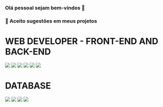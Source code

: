 ### Olá pessoal sejam bem-vindos 👋

<!--
**Felipe500/Felipe500** is a ✨ _special_ ✨ repository because its `README.md` (this file) appears on your GitHub profile.

Here are some ideas to get you started:




-->
### 👯 Aceito sugestões em meus projetos

  # WEB DEVELOPER - FRONT-END AND BACK-END
 
 <div>
   <img src="https://img.shields.io/badge/Python-3776AB?style=for-the-badge&logo=python&logoColor=white" > 
   <img src="https://img.shields.io/badge/Django-092E20?style=for-the-badge&logo=django&logoColor=white" > 
   <img src="https://img.shields.io/badge/HTML5-E34F26?style=for-the-badge&logo=html5&logoColor=white" >
   <img src="https://img.shields.io/badge/CSS3-1572B6?style=for-the-badge&logo=css3&logoColor=white" >
   <img src="https://img.shields.io/badge/JavaScript-323330?style=for-the-badge&logo=javascript&logoColor=F7DF1E" > 
   <img src="https://img.shields.io/badge/Jquery-092E20?style=for-the-badge&logo=jquery&logoColor=white" > 
 </div>

 # DATABASE 
 <div>

  <img src="https://img.shields.io/badge/MariaDB-003545?style=for-the-badge&logo=mariadb&logoColor=white" >
  <img src="https://img.shields.io/badge/MySQL-005C84?style=for-the-badge&logo=mysql&logoColor=white" >
  <img src="https://img.shields.io/badge/SQLite-07405E?style=for-the-badge&logo=sqlite&logoColor=white" >
  <img src="https://img.shields.io/badge/PostgreSQL-316192?style=for-the-badge&logo=postgresql&logoColor=white" >

 </div>



  
